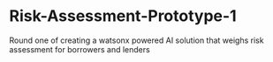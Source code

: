 # Risk-Assessment-Prototype-1
Round one of creating a watsonx powered AI solution that weighs risk assessment for borrowers and lenders
